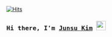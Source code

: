 [![Hits](https://hits.seeyoufarm.com/api/count/incr/badge.svg?url=https%3A%2F%2Fgithub.com%2Fjunsu22hit-counter&count_bg=%23029BFF&title_bg=%236FC2B2&icon=github.svg&icon_color=%23000000&title=hits&edge_flat=false)](https://hits.seeyoufarm.com)

### <samp> Hi there, I'm <a href="https://gkassym.netlify.app" target="_blank">Junsu Kim</a> <img src="https://media.giphy.com/media/hvRJCLFzcasrR4ia7z/giphy.gif" width="25"> </samp>
